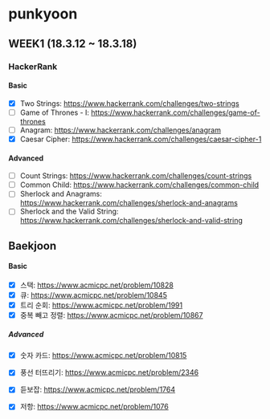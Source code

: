 # punkyoon

## WEEK1 (18.3.12 ~ 18.3.18)

### HackerRank

#### Basic

- [x] Two Strings: https://www.hackerrank.com/challenges/two-strings
- [ ] Game of Thrones - I: https://www.hackerrank.com/challenges/game-of-thrones
- [ ] Anagram: https://www.hackerrank.com/challenges/anagram
- [x] Caesar Cipher: https://www.hackerrank.com/challenges/caesar-cipher-1

#### Advanced

- [ ] Count Strings: https://www.hackerrank.com/challenges/count-strings
- [ ] Common Child: https://www.hackerrank.com/challenges/common-child
- [ ] Sherlock and Anagrams: https://www.hackerrank.com/challenges/sherlock-and-anagrams
- [ ] Sherlock and the Valid String: https://www.hackerrank.com/challenges/sherlock-and-valid-string

## Baekjoon

#### Basic
- [x] 스택: https://www.acmicpc.net/problem/10828
- [x] 큐: https://www.acmicpc.net/problem/10845
- [x] 트리 순회: https://www.acmicpc.net/problem/1991
- [x] 중복 빼고 정렬: https://www.acmicpc.net/problem/10867

##### Advanced
- [x] 숫자 카드: https://www.acmicpc.net/problem/10815
- [x] 풍선 터뜨리기: https://www.acmicpc.net/problem/2346
- [x] 듣보잡: https://www.acmicpc.net/problem/1764
- [x] 저항: https://www.acmicpc.net/problem/1076


